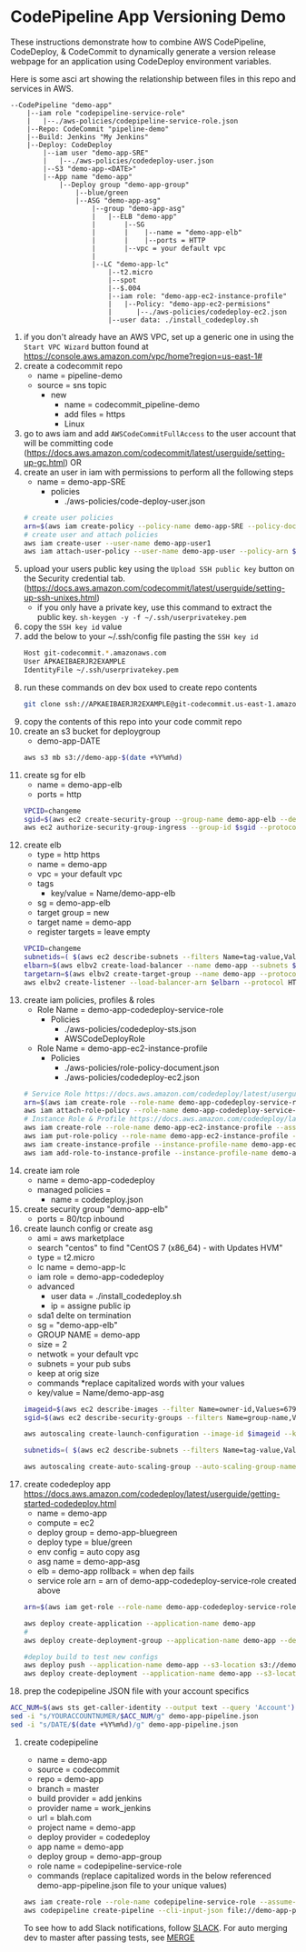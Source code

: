 # CodePipeline App Versioning Demo

These instructions demonstrate how to combine AWS CodePipeline, CodeDeploy, & CodeCommit to dynamically generate a version release webpage for an application using CodeDeploy environment variables.

Here is some asci art showing the relationship between files in this repo and services in AWS.
```
--CodePipeline "demo-app"
    |--iam role "codepipeline-service-role"
    |   |--./aws-policies/codepipeline-service-role.json
    |--Repo: CodeCommit "pipeline-demo"
    |--Build: Jenkins "My Jenkins"
    |--Deploy: CodeDeploy
        |--iam user "demo-app-SRE"
        |   |--./aws-policies/codedeploy-user.json
        |--S3 "demo-app-<DATE>"
        |--App name "demo-app"
            |--Deploy group "demo-app-group"
                |--blue/green
                |--ASG "demo-app-asg"
                    |--group "demo-app-asg"
                    |   |--ELB "demo-app"
                    |       |--SG
                    |       |    |--name = "demo-app-elb"
                    |       |    |--ports = HTTP
                    |       |--vpc = your default vpc
                    |
                    |--LC "demo-app-lc"
                        |--t2.micro
                        |--spot
                        |--$.004
                        |--iam role: "demo-app-ec2-instance-profile"
                        |   |--Policy: "demo-app-ec2-permisions"
                        |      |--./aws-policies/codedeploy-ec2.json
                        |--user data: ./install_codedeploy.sh
```
1. if you don't already have an AWS VPC, set up a generic one in using the `Start VPC Wizard` button found at <https://console.aws.amazon.com/vpc/home?region=us-east-1#>
1. create a codecommit repo
    * name = pipeline-demo
    * source = sns topic
        * new
            * name = codecommit_pipeline-demo
            * add files = https
            * Linux
1. go to aws iam and add `AWSCodeCommitFullAccess` to the user account that will be committing code (<https://docs.aws.amazon.com/codecommit/latest/userguide/setting-up-gc.html>) OR
1. create an user in iam with permissions to perform all the following steps
    * name = demo-app-SRE
        * policies
            * ./aws-policies/code-deploy-user.json
    ```bash
    # create user policies
    arn=$(aws iam create-policy --policy-name demo-app-SRE --policy-document file://aws-policies/codedeploy-user.json --query "Policy.Arn" --output text)
    # create user and attach policies
    aws iam create-user --user-name demo-app-user1
    aws iam attach-user-policy --user-name demo-app-user --policy-arn $arn
    ```
1. upload your users public key using the `Upload SSH public key` button on the Security credential tab. (https://docs.aws.amazon.com/codecommit/latest/userguide/setting-up-ssh-unixes.html)
    * if you only have a private key, use this command to extract the public key.
    `sh-keygen -y -f ~/.ssh/userprivatekey.pem`
1. copy the `SSH key id` value
1. add the below to your ~/.ssh/config file pasting the `SSH key id`
    ```bash
    Host git-codecommit.*.amazonaws.com
    User APKAEIBAERJR2EXAMPLE
    IdentityFile ~/.ssh/userprivatekey.pem
    ```
1. run these commands on dev box used to create repo contents
    ```bash
    git clone ssh://APKAEIBAERJR2EXAMPLE@git-codecommit.us-east-1.amazonaws.com/v1/repos/demo-app
    ```
1. copy the contents of this repo into your code commit repo
1. create an s3 bucket for deploygroup
    * demo-app-DATE
    ```bash
    aws s3 mb s3://demo-app-$(date +%Y%m%d)
    ```
1. create sg for elb
    * name = demo-app-elb
    * ports = http
    ```bash
    VPCID=changeme
    sgid=$(aws ec2 create-security-group --group-name demo-app-elb --description demo-app-elb --vpc-id $VPCID --output text)
    aws ec2 authorize-security-group-ingress --group-id $sgid --protocol tcp --port 80 --cidr "0.0.0.0/0"
    ```
1. create elb
    * type = http https
    * name = demo-app
    * vpc = your default vpc
    * tags
        * key/value = Name/demo-app-elb
    * sg = demo-app-elb
    * target group = new
    * target name = demo-app
    * register targets = leave empty
    ```bash
    VPCID=changeme
    subnetids=( $(aws ec2 describe-subnets --filters Name=tag-value,Values=*pub* --query '*[].SubnetId' --output text) )
    elbarn=$(aws elbv2 create-load-balancer --name demo-app --subnets ${subnetids[@]} --security-groups $sgid --query *[].LoadBalancerArn --output text)
    targetarn=$(aws elbv2 create-target-group --name demo-app --protocol HTTP --port 80 --vpc-id $VPCID)
    aws elbv2 create-listener --load-balancer-arn $elbarn --protocol HTTP --port 80 --default-actions Type=forward,TargetGroupArn=$targetarn --query *[].TargetGroupArn
    ```
1. create iam policies, profiles & roles
    * Role Name = demo-app-codedeploy-service-role
        * Policies
            * ./aws-policies/codedeploy-sts.json
            * AWSCodeDeployRole
    * Role Name = demo-app-ec2-instance-profile
        * Policies
            * ./aws-policies/role-policy-document.json
            * ./aws-policies/codedeploy-ec2.json
    ```bash
    # Service Role https://docs.aws.amazon.com/codedeploy/latest/userguide/getting-started-create-service-role.html
    arn=$(aws iam create-role --role-name demo-app-codedeploy-service-role --assume-role-policy-document file://aws-policies/codedeploy-sts.json --query "Role.Arn" --output text)
    aws iam attach-role-policy --role-name demo-app-codedeploy-service-role --policy-arn arn:aws:iam::aws:policy/service-role/AWSCodeDeployRole
    # Instance Role & Profile https://docs.aws.amazon.com/codedeploy/latest/userguide/getting-started-create-iam-instance-profile.html
    aws iam create-role --role-name demo-app-ec2-instance-profile --assume-role-policy-document file://aws-policies/role-policy-document.json
    aws iam put-role-policy --role-name demo-app-ec2-instance-profile --policy-name demo-app-ec2-permissions --policy-document file://aws-policies/codedeploy-ec2.json
    aws iam create-instance-profile --instance-profile-name demo-app-ec2-instance-profile
    aws iam add-role-to-instance-profile --instance-profile-name demo-app-ec2-instance-profile --role-name demo-app-ec2-instance-profile
    ```
1. create iam role
    * name = demo-app-codedeploy
    * managed policies =
        * name = codedeploy.json
1. create security group "demo-app-elb"
    * ports = 80/tcp inbound
1. create launch config or create asg
    * ami = aws marketplace
    * search "centos" to find "CentOS 7 (x86_64) - with Updates HVM"
    * type = t2.micro
    * lc name = demo-app-lc
    * iam role = demo-app-codedeploy
    * advanced
        * user data = ./install_codedeploy.sh
        * ip = assigne public ip
    * sda1 delte on termination
    * sg = "demo-app-elb"
    * GROUP NAME = demo-app
    * size = 2
    * netwotk = your default vpc
    * subnets = your pub subs
    * keep at orig size
    * commands *replace capitalized words with your values
    * key/value  = Name/demo-app-asg
    ```bash
    imageid=$(aws ec2 describe-images --filter Name=owner-id,Values=679593333241 Name=name,Values="CentOS Linux 7 x86_64 HVM *" --query "*[].{DATE:CreationDate,ID:ImageId}" --output text | sort | cut -f2 | tail -1)
    sgid=$(aws ec2 describe-security-groups --filters Name=group-name,Values=demo-app-elb --query '*[].GroupId' --output text)

    aws autoscaling create-launch-configuration --image-id $imageid --key-name YOURAWSSSHKEYNAME --user-data file://scripts/install_codedeploy.yml --instance-type t2.micro --security-groups $sgid --block-device-mappings file://disk.yml --launch-configuration-name demo-app-lc --iam-instance-profile demo-app-ec2-instance-profile

    subnetids=( $(aws ec2 describe-subnets --filters Name=tag-value,Values=*pub* --query '*[].SubnetId' --output text) )

    aws autoscaling create-auto-scaling-group --auto-scaling-group-name demo-app-asg --min-size 1 --max-size 2 --launch-configuration-name demo-app-lc --vpc-zone-identifier $(echo ${subnetids[@]} | tr ' ' ',')
    ```
1. create codedeploy app <https://docs.aws.amazon.com/codedeploy/latest/userguide/getting-started-codedeploy.html>
    * name = demo-app
    * compute = ec2
    * deploy group = demo-app-bluegreen
    * deploy type = blue/green
    * env config = auto copy asg
    * asg name = demo-app-asg
    * elb = demo-app
    rollback = when dep fails
    * service role arn = arn of demo-app-codedeploy-service-role created above
    ```bash
    arn=$(aws iam get-role --role-name demo-app-codedeploy-service-role --query "Role.Arn" --output text)

    aws deploy create-application --application-name demo-app
    #
    aws deploy create-deployment-group --application-name demo-app --deployment-group-name demo-app-bluegreen --deployment-style deploymentType=BLUE_GREEN,deploymentOption=WITH_TRAFFIC_CONTROL --blue-green-deployment-configuration 'terminateBlueInstancesOnDeploymentSuccess={action=TERMINATE,terminationWaitTimeInMinutes=5},deploymentReadyOption={actionOnTimeout="STOP_DEPLOYMENT",waitTimeInMinutes=0},greenFleetProvisioningOption={action="COPY_AUTO_SCALING_GROUP"}' --auto-scaling-groups demo-app-asg --load-balancer-info targetGroupInfoList=[{name=demo-app}] --auto-rollback-configuration enabled=true,events="DEPLOYMENT_FAILURE","DEPLOYMENT_STOP_ON_REQUEST" --service-role-arn $arn

    #deploy build to test new configs
    aws deploy push --application-name demo-app --s3-location s3://demo-app-$(date +%Y%m%d)/demo-app --source .
    aws deploy create-deployment --application-name demo-app --s3-location bucket=demo-app-$(date +%Y%m%d),key=demo-app,bundleType=zip,eTag=FOO --deployment-group-name demo-app-bluegreen --deployment-config-name CodeDeployDefault.OneAtATime --description test-the-new-app
    ```
1. prep the codepipeline JSON file with your account specifics
```bash
ACC_NUM=$(aws sts get-caller-identity --output text --query 'Account')
sed -i "s/YOURACCOUNTNUMER/$ACC_NUM/g" demo-app-pipeline.json
sed -i "s/DATE/$(date +%Y%m%d)/g" demo-app-pipeline.json
```
1. create codepipeline
    * name = demo-app
    * source = codecommit
    * repo = demo-app
    * branch = master
    * build provider = add jenkins
    * provider name = work_jenkins
    * url = blah.com
    * project name = demo-app
    * deploy provider = codedeploy
    * app name = demo-app
    * deploy group = demo-app-group
    * role name = codepipeline-service-role
    * commands (replace capitalized words in the below referenced demo-app-pipeline.json file to your unique values)
    ```bash
    aws iam create-role --role-name codepipeline-service-role --assume-role-policy-document file://aws-policies/codepipeline-service-role.json
    aws codepipeline create-pipeline --cli-input-json file://demo-app-pipeline.json
    ```

    To see how to add Slack notifications, follow [SLACK](slack/SLACK.md).
    For auto merging dev to master after passing tests, see [MERGE](merge/MERGE.md)
